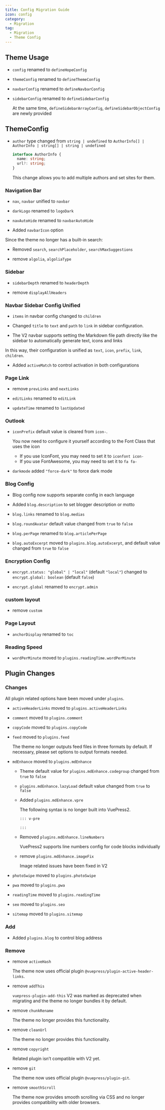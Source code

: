 ```yaml
---
title: Config Migration Guide
icon: config
category:
  - Migration
tag:
  - Migration
  - Theme Config
---
```


## Theme Usage

- `config` renamed to `defineHopeConfig`
- `themeConfig` renamed to `defineThemeConfig`
- `navbarConfig` renamed to `defineNavbarConfig`
- `sidebarConfig` renamed to `defineSidebarConfig`

  At the same time, `defineSidebarArrayConfig`, `defineSidebarObjectConfig` are newly provided

## ThemeConfig

- `author` type changed from `string | undefined` to `AuthorInfo[] | AuthorInfo | string[] | string | undefined`

  ```ts
  interface AuthorInfo {
    name: string;
    url?: string;
  }
  ```

  This change allows you to add multiple authors and set sites for them.

### Navigation Bar

- `nav`, `navbar` unified to `navbar`

- `darkLogo` renamed to `logoDark`

- `navAutoHide` renamed to `navbarAutoHide`

- Added `navbarIcon` option

Since the theme no longer has a built-in search:

- Removed `search`, `searchPlaceholder`, `searchMaxSuggestions`

- remove `algolia`, `algoliaType`

### Sidebar

- `sidebarDepth` renamed to `headerDepth`

- remove `displayAllHeaders`

### Navbar Sidebar Config Unified

- `items` in navbar config changed to `children`

- Changed `title` to `text` and `path` to `link` in sidebar configuration.

- The V2 navbar supports setting the Markdown file path directly like the sidebar to automatically generate text, icons and links

In this way, their configuration is unified as `text`, `icon`, `prefix`, `link`, `children`.

- Added `activeMatch` to control activation in both configurations

### Page Link

- remove `prevLinks` and `nextLinks`

- `editLinks` renamed to `editLink`

- `updateTime` renamed to `lastUpdated`

### Outlook

- `iconPrefix` default value is cleared from `icon-`.

  You now need to configure it yourself according to the Font Class that uses the icon

  - If you use IconFont, you may need to set it to `iconfont icon-`
  - If you use FontAwesome, you may need to set it to `fa fa-`

- `darkmode` added `"force-dark"` to force dark mode

### Blog Config

- Blog config now supports separate config in each language

- Added `blog.description` to set blogger description or motto

- `blog.links` renamed to `blog.medias`

- `blog.roundAvatar` default value changed from `true` to `false`

- `blog.perPage` renamed to `blog.articlePerPage`

- `blog.autoExcerpt` moved to `plugins.blog.autoExcerpt`, and default value changed from `true` to `false`

### Encryption Config

- `encrypt.status: "global" | "local"` (default `"local"`) changed to `encrypt.global: boolean` (default `false`)

- `encrypt.global` renamed to `encrypt.admin`

### custom layout

- remove `custom`

### Page Layout

- `anchorDisplay` renamed to `toc`

### Reading Speed

- `wordPerMinute` moved to `plugins.readingTime.wordPerMinute`

## Plugin Changes

### Changes

All plugin related options have been moved under `plugins`.

- `activeHeaderLinks` moved to `plugins.activeHeaderLinks`

- `comment` moved to `plugins.comment`

- `copyCode` moved to `plugins.copyCode`

- `feed` moved to `plugins.feed`

  The theme no longer outputs feed files in three formats by default. If necessary, please set options to output formats needed.

- `mdEnhance` moved to `plugins.mdEnhance`

  - Theme default value for `plugins.mdEnhance.codegroup` changed from `true` to `false`

  - `plugins.mdEnhance.lazyLoad` default value changed from `true` to `false`

  - Added `plugins.mdEnhance.vpre`

    The following syntax is no longer built into VuePress2.

    ```md
    ::: v-pre

    :::
    ```

  - Removed `plugins.mdEnhance.lineNumbers`

    VuePress2 supports line numbers config for code blocks individually

  - remove `plugins.mdEnhance.imageFix`

    Image related issues have been fixed in V2

- `photoSwipe` moved to `plugins.photoSwipe`

- `pwa` moved to `plugins.pwa`

- `readingTime` moved to `plugins.readingTime`

- `seo` moved to `plugins.seo`

- `sitemap` moved to `plugins.sitemap`

### Add

- Added `plugins.blog` to control blog address

### Remove

- remove `activeHash`

  The theme now uses official plugin `@vuepress/plugin-active-header-links`.

- remove `addThis`

  `vuepress-plugin-add-this` V2 was marked as deprecated when migrating and the theme no longer bundles it by default.

- remove `chunkRename`

  The theme no longer provides this functionality.

- remove `cleanUrl`

  The theme no longer provides this functionality.

- remove `copyright`

  Related plugin isn’t compatible with V2 yet.

- remove `git`

  The theme now uses official plugin `@vuepress/plugin-git`.

- remove `smoothScroll`

  The theme now provides smooth scrolling via CSS and no longer provides compatibility with older browsers.
